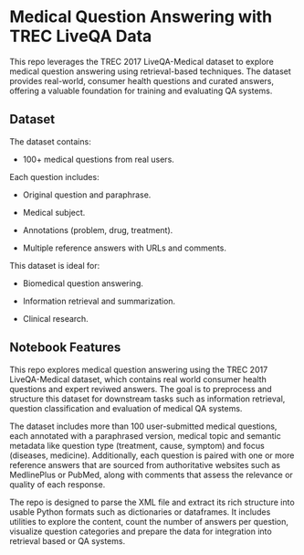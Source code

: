 # Medical Question Answering with TREC LiveQA Data

This repo leverages the TREC 2017 LiveQA-Medical dataset to explore medical question answering using retrieval-based techniques. The dataset provides real-world, consumer health questions and curated answers, offering a valuable foundation for training and evaluating QA systems.

## Dataset
The dataset contains:

- 100+ medical questions from real users.

Each question includes:

- Original question and paraphrase.

- Medical subject.

- Annotations (problem, drug, treatment).

- Multiple reference answers with URLs and comments.

This dataset is ideal for:

- Biomedical question answering.

- Information retrieval and summarization.

- Clinical research.

## Notebook Features

This repo explores medical question answering using the TREC 2017 LiveQA-Medical dataset, which contains real world consumer health questions and expert reviwed answers. The goal is to preprocess and structure this dataset for downstream tasks such as information retrieval, question classification and evaluation of medical QA systems.

The dataset includes more than 100 user-submitted medical questions, each annotated with a paraphrased version, medical topic and semantic metadata like question type (treatment, cause, symptom) and focus (diseases, medicine). Additionally, each question is paired with one or more reference answers that are sourced from authoritative websites such as MedlinePlus or PubMed, along with comments that assess the relevance or quality of each response.

The repo is designed to parse the XML file and extract its rich structure into usable Python formats such as dictionaries or dataframes. It includes utilities to explore the content, count the number of answers per question, visualize question categories and prepare the data for integration into retrieval based or QA systems. 
